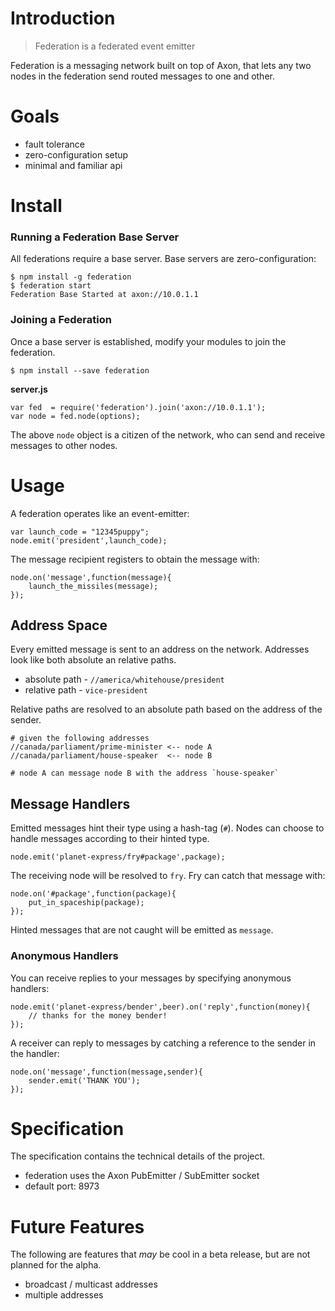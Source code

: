  # Introduction

> Federation is a federated event emitter

Federation is a messaging network built on top of Axon,
that lets any two nodes in the federation send routed messages to one and other.

# Goals

- fault tolerance
- zero-configuration setup
- minimal and familiar api

# Install

### Running a Federation Base Server

All federations require a base server.
Base servers are zero-configuration:

    $ npm install -g federation
    $ federation start
    Federation Base Started at axon://10.0.1.1

### Joining a Federation

Once a base server is established,
modify your modules to join the federation.

    $ npm install --save federation

**server.js**

    var fed  = require('federation').join('axon://10.0.1.1');
    var node = fed.node(options);

The above `node` object is a citizen of the network,
who can send and receive messages to other nodes.

# Usage

A federation operates like an event-emitter:

    var launch_code = "12345puppy";
    node.emit('president',launch_code);

The message recipient registers to obtain the message with:

    node.on('message',function(message){
        launch_the_missiles(message);
    });

## Address Space

Every emitted message is sent to an address on the network.
Addresses look like both absolute an relative paths.

- absolute path - `//america/whitehouse/president`
- relative path - `vice-president`

Relative paths are resolved to an absolute path based on the address of the sender.

    # given the following addresses
    //canada/parliament/prime-minister <-- node A
    //canada/parliament/house-speaker  <-- node B
    
    # node A can message node B with the address `house-speaker`

## Message Handlers

Emitted messages hint their type using a hash-tag (`#`).
Nodes can choose to handle messages according to their hinted type.

    node.emit('planet-express/fry#package',package);

The receiving node will be resolved to `fry`.
Fry can catch that message with:

    node.on('#package',function(package){
        put_in_spaceship(package);
    });

Hinted messages that are not caught will be emitted as `message`.

### Anonymous Handlers

You can receive replies to your messages by specifying anonymous handlers:

    node.emit('planet-express/bender',beer).on('reply',function(money){
        // thanks for the money bender!
    });

A receiver can reply to messages by catching a reference to the sender in the handler:

    node.on('message',function(message,sender){
        sender.emit('THANK YOU');
    });

# Specification

The specification contains the technical details of the project.

- federation uses the Axon PubEmitter / SubEmitter socket
- default port: 8973

# Future Features

The following are features that _may_ be cool in a beta release,
but are not planned for the alpha.

- broadcast / multicast addresses
- multiple addresses

